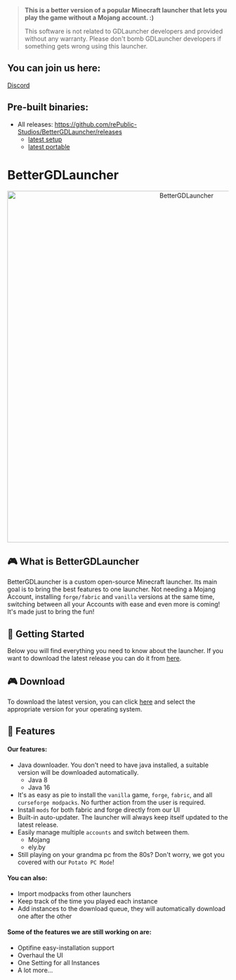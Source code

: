 > **This is a better version of a popular Minecraft launcher that lets you play the game without a Mojang account. :)**
>
> This software is not related to GDLauncher developers and provided without any warranty. Please don't bomb GDLauncher developers if something gets wrong using this launcher.

## You can join us here:

[Discord](https://discord.gg/tzebdd9AsM)

## Pre-built binaries:

- All releases: https://github.com/rePublic-Studios/BetterGDLauncher/releases
  - [latest setup](https://github.com/rePublic-Studios/BetterGDLauncher/releases/download/v1.4.2/BetterGDLauncher-win-setup.exe)
  - [latest portable](https://github.com/rePublic-Studios/BetterGDLauncher/releases/download/v1.4.2/BetterGDLauncher-win-portable.zip)

# BetterGDLauncher

<p align="center">
    <img width="800" height="auto" src="https://gdevs.io/showcase.jpg" alt="BetterGDLauncher" />
</p>

## 🎮 What is BetterGDLauncher

BetterGDLauncher is a custom open-source Minecraft launcher. Its main goal is to bring the best features to one launcher.
Not needing a Mojang Account, installing `forge/fabric` and `vanilla` versions at the same time, switching between all your Accounts with ease and even more is coming!
It's made just to bring the fun!

## 🚀 Getting Started

Below you will find everything you need to know about the launcher. If you want to download the latest release you can do it from [here](https://github.com/rePublic-Studios/BetterGDLauncher/releases).

## 🎮 Download

To download the latest version, you can click [here](https://github.com/rePublic-Studios/BetterGDLauncher/releases) and select the appropriate version for your operating system.

## 🎨 Features

#### Our features:

- Java downloader. You don't need to have java installed, a suitable version will be downloaded automatically.
  - Java 8
  - Java 16
- It's as easy as pie to install the `vanilla` game, `forge`, `fabric`, and all `curseforge modpacks`. No further action from the user is required.
- Install `mods` for both fabric and forge directly from our UI
- Built-in auto-updater. The launcher will always keep itself updated to the latest release.
- Easily manage multiple `accounts` and switch between them.
  - Mojang
  - ely.by
- Still playing on your grandma pc from the 80s? Don't worry, we got you covered with our `Potato PC Mode`!

#### You can also:

- Import modpacks from other launchers
- Keep track of the time you played each instance
- Add instances to the download queue, they will automatically download one after the other

#### Some of the features we are still working on are:

- Optifine easy-installation support
- Overhaul the UI
- One Setting for all Instances
- A lot more...
